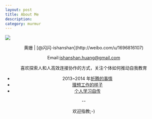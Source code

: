 ```yaml
---
layout: post
title: About Me
description: 
category: murmur
---
```



![ ](http://openmindclub.qiniudn.com/ishanshan/image/ishanshanBlog.jpg)

<center> 黄姗 | [@闪闪-ishanshan](http://weibo.com/u/1696816107) 

Email:ishanshan.huang@gmail.com 


喜欢探索人和人高效连接协作的方式，关注个体如何推动自我教育



- 2013~2014 年[折腾的事情](http://www.slideshare.net/ssusere6acd7/presentations)
- [理想工作的样子](https://workflowy.com/s/prp3SaINGB)
- [个人学习自传](https://ishanshan.gitbooks.io/self-education/content/)

--

欢迎指教;-)

